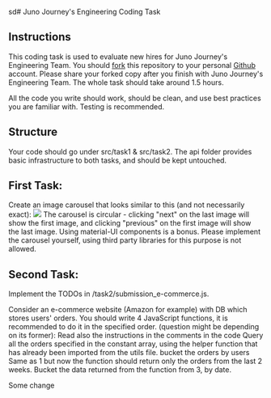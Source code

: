 sd# Juno Journey's Engineering Coding Task
## Instructions
This coding task is used to evaluate new hires for Juno Journey's Engineering Team.
You should [fork](https://docs.github.com/en/get-started/quickstart/fork-a-repo) this repository to your personal [Github](www.github.com) account.
Please share your forked copy after you finish with Juno Journey's Engineering Team.
The whole task should take around 1.5 hours.

All the code you write should work, should be clean, and use best practices you are familiar with.
Testing is recommended. 

## Structure
Your code should go under src/task1 & src/task2.
The api folder provides basic infrastructure to both tasks, and should be kept untouched.

## First Task:
Create an image carousel that looks similar to this (and not necessarily exact):
<img src="https://drive.google.com/file/d/16q70tP7pVvbnZmIgdpQgvWuZ_WuPL0Jg/view?usp=sharing">
The carousel is circular - clicking "next" on the last image will show the first image, and clicking "previous" on the first image will show the last image.
Using material-UI components is a bonus. Please implement the carousel yourself, using third party libraries for this purpose is not allowed.

## Second Task:
Implement the TODOs in /task2/submission_e-commerce.js.

Consider an e-commerce website (Amazon for example) with DB which stores users' orders.
You should write 4 JavaScript functions, it is recommended to do it in the specified order. (question might be depending on its former):
Read also the instructions in the comments in the code
Query all the orders specified in the constant array, using the helper function that has already been imported from the utils file.
bucket the orders by users
Same as 1 but now the function should return only the orders from the last 2 weeks.
Bucket the data returned from the function from 3, by date.


Some change



